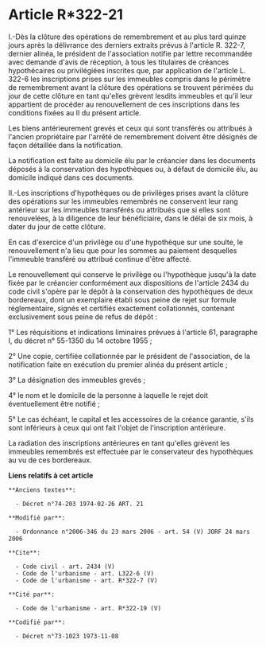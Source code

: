 # Article R*322-21

I.-Dès la clôture des opérations de remembrement et au plus tard quinze jours après la délivrance des derniers extraits
prévus à l'article R. 322-7, dernier alinéa, le président de l'association notifie par lettre recommandée avec demande d'avis
de réception, à tous les titulaires de créances hypothécaires ou privilégiées inscrites que, par application de l'article L.
322-6 les inscriptions prises sur les immeubles compris dans le périmètre de remembrement avant la clôture des opérations se
trouvent périmées du jour de cette clôture en tant qu'elles grèvent lesdits immeubles et qu'il leur appartient de procéder au
renouvellement de ces inscriptions dans les conditions fixées au II du présent article. 

Les biens antérieurement grevés et ceux qui sont transférés ou attribués à l'ancien propriétaire par l'arrêté de remembrement
doivent être désignés de façon détaillée dans la notification. 

La notification est faite au domicile élu par le créancier dans les documents déposés à la conservation des hypothèques ou, à
défaut de domicile élu, au domicile indiqué dans ces documents. 

II.-Les inscriptions d'hypothèques ou de privilèges prises avant la clôture des opérations sur les immeubles remembrés ne
conservent leur rang antérieur sur les immeubles transférés ou attribués que si elles sont renouvelées, à la diligence de
leur bénéficiaire, dans le délai de six mois, à dater du jour de cette clôture. 

En cas d'exercice d'un privilège ou d'une hypothèque sur une soulte, le renouvellement n'a lieu que pour les sommes au
paiement desquelles l'immeuble transféré ou attribué continue d'être affecté. 

Le renouvellement qui conserve le privilège ou l'hypothèque jusqu'à la date fixée par le créancier conformément aux
dispositions de l'article 2434 du code civil s'opère par le dépôt à la conservation des hypothèques de deux bordereaux, dont
un exemplaire établi sous peine de rejet sur formule réglementaire, signés et certifiés exactement collationnés, contenant
exclusivement sous peine de refus de dépôt : 

1° Les réquisitions et indications liminaires prévues à l'article 61, paragraphe I, du décret n° 55-1350 du 14 octobre
1955 ; 

2° Une copie, certifiée collationnée par le président de l'association, de la notification faite en exécution du premier
alinéa du présent article ; 

3° La désignation des immeubles grevés ; 

4° le nom et le domicile de la personne à laquelle le rejet doit éventuellement être notifié ; 

5° Le cas échéant, le capital et les accessoires de la créance garantie, s'ils sont inférieurs à ceux qui ont fait l'objet de
l'inscription antérieure. 

La radiation des inscriptions antérieures en tant qu'elles grèvent les immeubles remembrés est effectuée par le conservateur
des hypothèques au vu de ces bordereaux.

**Liens relatifs à cet article**

	**Anciens textes**:

	  - Décret n°74-203 1974-02-26 ART. 21

	**Modifié par**:

	  - Ordonnance n°2006-346 du 23 mars 2006 - art. 54 (V) JORF 24 mars 2006

	**Cite**:

	  - Code civil - art. 2434 (V)
	  - Code de l'urbanisme - art. L322-6 (V)
	  - Code de l'urbanisme - art. R*322-7 (V)

	**Cité par**:

	  - Code de l'urbanisme - art. R*322-19 (V)

	**Codifié par**:

	  - Décret n°73-1023 1973-11-08
